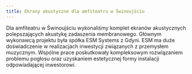 ```yaml
---
title: Ekrany akustyczne dla amfiteatru w Świnoujściu
---
```


Dla amfiteatru w Świnoujściu wykonaliśmy komplet ekranów akustycznych
polepszających akustykę zadaszenia membranowego. Głównym wykonawcą projektu była
spółka ESM Systems z Gdyni. ESM ma duże doświadczenie w realizacjach inwestycji
związanych z przemysłem muzycznym. Wspólne prace poskutkowały kompleksowym
rozwiązaniem problemu pogłosu oraz uzyskaniem estetycznej formy instalacji
odpowiadającej inwestorowi.
